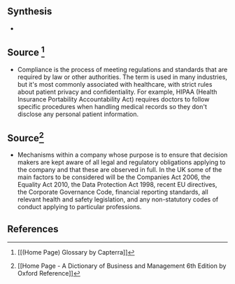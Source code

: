 ## Synthesis
- 
## Source [^1]
- Compliance is the process of meeting regulations and standards that are required by law or other authorities. The term is used in many industries, but it's most commonly associated with healthcare, with strict rules about patient privacy and confidentiality. For example, HIPAA (Health Insurance Portability Accountability Act) requires doctors to follow specific procedures when handling medical records so they don't disclose any personal patient information.
## Source[^2]
- Mechanisms within a company whose purpose is to ensure that decision makers are kept aware of all legal and regulatory obligations applying to the company and that these are observed in full. In the UK some of the main factors to be considered will be the Companies Act 2006, the Equality Act 2010, the Data Protection Act 1998, recent EU directives, the Corporate Governance Code, financial reporting standards, all relevant health and safety legislation, and any non-statutory codes of conduct applying to particular professions.
## References

[^1]: [[(Home Page) Glossary by Capterra]]
[^2]: [[Home Page - A Dictionary of Business and Management 6th Edition by Oxford Reference]]